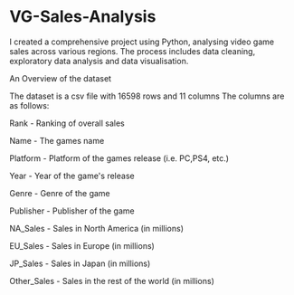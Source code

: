 # VG-Sales-Analysis
I created a comprehensive project using Python, analysing video game sales across various regions. The process includes data cleaning, exploratory data analysis and data visualisation.


An Overview of the dataset

The dataset is a csv file with 16598 rows and 11 columns
The columns are as follows: 

Rank - Ranking of overall sales

Name - The games name

Platform - Platform of the games release (i.e. PC,PS4, etc.)

Year - Year of the game's release

Genre - Genre of the game

Publisher - Publisher of the game

NA_Sales - Sales in North America (in millions)

EU_Sales - Sales in Europe (in millions)

JP_Sales - Sales in Japan (in millions)

Other_Sales - Sales in the rest of the world (in millions)
